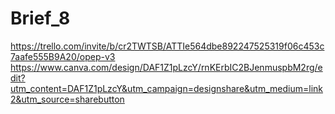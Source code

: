 # Brief_8
https://trello.com/invite/b/cr2TWTSB/ATTIe564dbe892247525319f06c453c7aafe555B9A20/opep-v3
https://www.canva.com/design/DAF1Z1pLzcY/rnKErbIC2BJenmuspbM2rg/edit?utm_content=DAF1Z1pLzcY&utm_campaign=designshare&utm_medium=link2&utm_source=sharebutton
